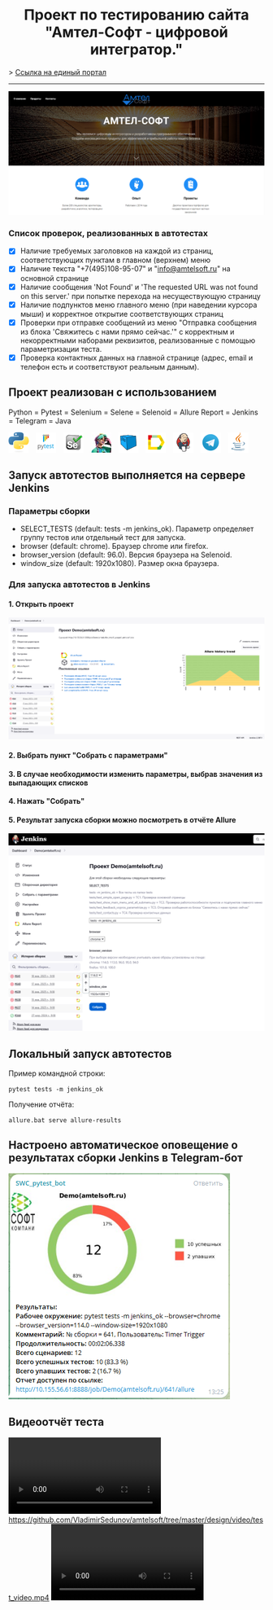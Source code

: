 <h1 align="center">Проект по тестированию сайта<br>"Амтел-Софт - цифровой интегратор."</h1>
> <a target="_blank" href="https://amtelsoft.ru/">Ссылка на единый портал</a>
<hr>

![This is an image](/design/images/main_page.PNG)

### Список проверок, реализованных в автотестах
- [x] Наличие требуемых заголовков на каждой из страниц, соответствующих пунктам в главном (верхнем) меню
- [x] Наличие текста "+7(495)108-95-07" и "info@amtelsoft.ru" на основной странице
- [x] Наличие сообщения 'Not Found' и 'The requested URL was not found on this server.' при попытке перехода на несуществующую страницу
- [x] Наличие подпунктов меню главного меню (при наведении курсора мыши) и корректное открытие соответствующих страниц
- [x] Проверки при отправке сообщений из меню "Отправка сообщения из блока 'Свяжитесь с нами прямо сейчас.'" с корректным и некорректными наборами реквизитов, реализованные с помощью параметризации теста.
- [x] Проверка контактных данных на главной странице (адрес, email и телефон есть и соответствуют реальным данным).

## Проект реализован с использованием
Python = Pytest = Selenium = Selene = Selenoid = Allure Report = Jenkins = Telegram = Java

![](/design/icons/Python.png)&emsp;![](/design/icons/Pytest.png)&emsp;![](/design/icons/Selenium.png)&emsp;![](/design/icons/Selene.png)&emsp;![](/design/icons/Selenoid.png)&emsp;![](/design/icons/Allure_Report.png)&emsp;![](/design/icons/Jenkins.png)&emsp;![](/design/icons/Telegram.png)&emsp;![](/design/icons/Java.png)


## Запуск автотестов выполняется на сервере Jenkins


### Параметры сборки

* SELECT_TESTS (default: tests -m jenkins_ok). Параметр определяет группу тестов или отдельный тест для запуска.
* browser (default: chrome). Браузер chrome или firefox.
* browser_version (default: 96.0). Версия браузера на Selenoid.
* window_size (default: 1920x1080). Размер окна браузера.


### Для запуска автотестов в Jenkins
#### 1. Открыть проект

![](/design/images/jenkins1.PNG)

#### 2. Выбрать пункт "Собрать с параметрами"
#### 3. В случае необходимости изменить параметры, выбрав значения из выпадающих списков
#### 4. Нажать "Собрать"
#### 5. Результат запуска сборки можно посмотреть в отчёте Allure
![](/design/images/jenkins2.png)

## Локальный запуск автотестов
Пример командной строки:
```
pytest tests -m jenkins_ok
```

Получение отчёта:
```
allure.bat serve allure-results
```

## Настроено автоматическое оповещение о результатах сборки Jenkins в Telegram-бот
![](/design/images/telegram_bot.PNG)


## Видеоотчёт теста
![](https://github.com/VladimirSedunov/amtelsoft/tree/master/design/video/test_video.mp4)
https://github.com/VladimirSedunov/amtelsoft/tree/master/design/video/test_video.mp4
![](https://github.com/VladimirSedunov/amtelsoft/blob/master/design/video/test_video.mp4)
